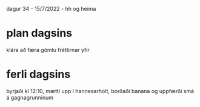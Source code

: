 dagur 34 - 15/7/2022 - hh og heima

# plan dagsins
klára að færa gömlu fréttirnar yfir

# ferli dagsins
byrjaði kl 12:10, mætti upp í hannesarholt, borðaði banana og uppfærði smá á gagnagrunninum  
